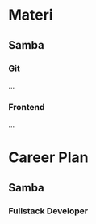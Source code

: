 # Materi

## Samba

### Git

...

### Frontend

...

# Career Plan

## Samba

### Fullstack Developer
